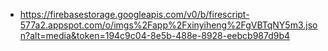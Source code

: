 - https://firebasestorage.googleapis.com/v0/b/firescript-577a2.appspot.com/o/imgs%2Fapp%2Fxinyiheng%2FgVBTqNY5m3.json?alt=media&token=194c9c04-8e5b-488e-8928-eebcb987d9b4

